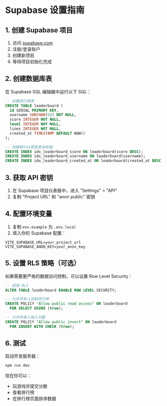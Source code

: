 # Supabase 设置指南

## 1. 创建 Supabase 项目

1. 访问 [supabase.com](https://supabase.com)
2. 注册/登录账户
3. 创建新项目
4. 等待项目初始化完成

## 2. 创建数据库表

在 Supabase SQL 编辑器中运行以下 SQL：

```sql
-- 创建排行榜表
CREATE TABLE leaderboard (
  id SERIAL PRIMARY KEY,
  username VARCHAR(50) NOT NULL,
  score INTEGER NOT NULL,
  level INTEGER NOT NULL,
  lines INTEGER NOT NULL,
  created_at TIMESTAMP DEFAULT NOW()
);

-- 创建索引以提高查询性能
CREATE INDEX idx_leaderboard_score ON leaderboard(score DESC);
CREATE INDEX idx_leaderboard_username ON leaderboard(username);
CREATE INDEX idx_leaderboard_created_at ON leaderboard(created_at DESC);
```

## 3. 获取 API 密钥

1. 在 Supabase 项目仪表板中，进入 "Settings" > "API"
2. 复制 "Project URL" 和 "anon public" 密钥

## 4. 配置环境变量

1. 复制 `env.example` 为 `.env.local`
2. 填入你的 Supabase 配置：

```env
VITE_SUPABASE_URL=your_project_url
VITE_SUPABASE_ANON_KEY=your_anon_key
```

## 5. 设置 RLS 策略（可选）

如果需要更严格的数据访问控制，可以设置 Row Level Security：

```sql
-- 启用 RLS
ALTER TABLE leaderboard ENABLE ROW LEVEL SECURITY;

-- 允许所有人读取排行榜
CREATE POLICY "Allow public read access" ON leaderboard
  FOR SELECT USING (true);

-- 允许所有人插入分数
CREATE POLICY "Allow public insert" ON leaderboard
  FOR INSERT WITH CHECK (true);
```

## 6. 测试

启动开发服务器：

```bash
npm run dev
```

现在你可以：
- 玩游戏并提交分数
- 查看排行榜
- 在排行榜页面排序数据 